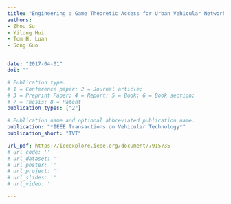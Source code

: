 ```yaml
---
title: "Engineering a Game Theoretic Access for Urban Vehicular Networks"
authors:
- Zhou Su
- Yilong Hui
- Tom H. Luan
- Song Guo


date: "2017-04-01"
doi: ""

# Publication type.
# 1 = Conference paper; 2 = Journal article;
# 3 = Preprint Paper; 4 = Report; 5 = Book; 6 = Book section;
# 7 = Thesis; 8 = Patent
publication_types: ["2"]

# Publication name and optional abbreviated publication name.
publication: "*IEEE Transactions on Vehicular Technology*"
publication_short: "TVT"

url_pdf: https://ieeexplore.ieee.org/document/7915735
# url_code: ''
# url_dataset: ''
# url_poster: ''
# url_project: ''
# url_slides: ''
# url_video: ''

---
```

